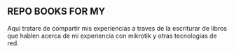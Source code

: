 REPO BOOKS FOR MY
------------------------------------------------------------

Aqui tratare de compartir mis experiencias a traves de la escriturar de libros que hablen acerca de mi experiencia con mikrotik y otras tecnologias de red.

